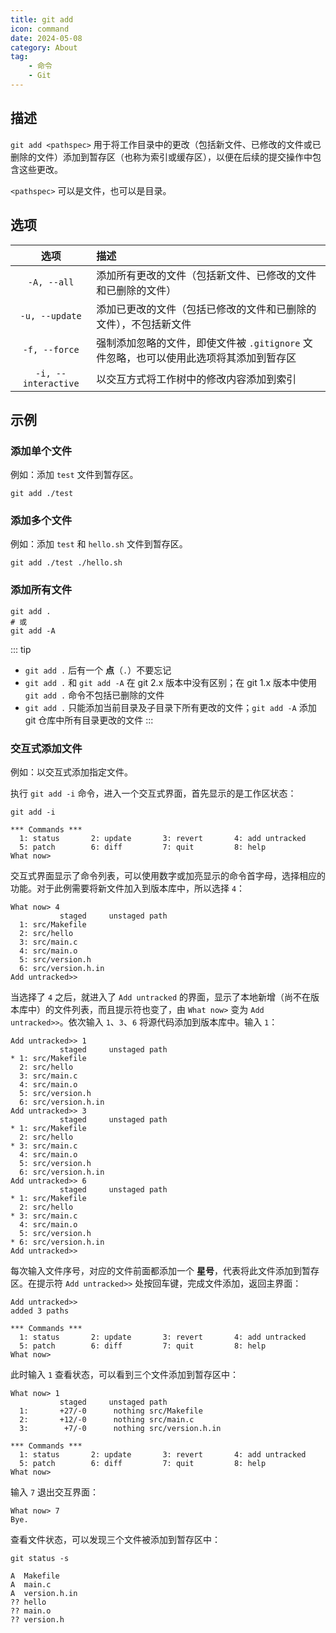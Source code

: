 ```yaml
---
title: git add
icon: command
date: 2024-05-08
category: About
tag:
    - 命令
    - Git
---
```


## 描述

`git add <pathspec>` 用于将工作目录中的更改（包括新文件、已修改的文件或已删除的文件）添加到暂存区（也称为索引或缓存区），以便在后续的提交操作中包含这些更改。

`<pathspec>` 可以是文件，也可以是目录。

## 选项

|  选项  |  描述  |
|  :----:  |  :----  |
|  `-A, --all`  |  添加所有更改的文件（包括新文件、已修改的文件和已删除的文件）  |
|  `-u, --update`  |  添加已更改的文件（包括已修改的文件和已删除的文件），不包括新文件  |
|  `-f, --force`  |  强制添加忽略的文件，即使文件被 `.gitignore` 文件忽略，也可以使用此选项将其添加到暂存区  |
|  `-i, --interactive`  |  以交互方式将工作树中的修改内容添加到索引  |

## 示例

### 添加单个文件

例如：添加 `test` 文件到暂存区。

```shell
git add ./test
```

### 添加多个文件

例如：添加 `test` 和 `hello.sh` 文件到暂存区。

```shell
git add ./test ./hello.sh
```

### 添加所有文件

```shell
git add .
# 或
git add -A
```

::: tip
- `git add .` 后有一个 **点**（`.`）不要忘记
- `git add .` 和 `git add -A` 在 git 2.x 版本中没有区别；在 git 1.x 版本中使用 `git add .` 命令不包括已删除的文件
- `git add .` 只能添加当前目录及子目录下所有更改的文件；`git add -A` 添加 git 仓库中所有目录更改的文件
:::

### 交互式添加文件

例如：以交互式添加指定文件。

执行 `git add -i` 命令，进入一个交互式界面，首先显示的是工作区状态：

```shell
git add -i

*** Commands ***
  1: status       2: update       3: revert       4: add untracked
  5: patch        6: diff         7: quit         8: help
What now> 
```

交互式界面显示了命令列表，可以使用数字或加亮显示的命令首字母，选择相应的功能。对于此例需要将新文件加入到版本库中，所以选择 `4`：

```shell
What now> 4
           staged     unstaged path
  1: src/Makefile
  2: src/hello
  3: src/main.c
  4: src/main.o
  5: src/version.h
  6: src/version.h.in
Add untracked>>
```

当选择了 `4` 之后，就进入了 `Add untracked` 的界面，显示了本地新增（尚不在版本库中）的文件列表，而且提示符也变了，由 `What now>` 变为 `Add untracked>>`。依次输入 `1`、`3`、`6` 将源代码添加到版本库中。输入 `1`：

```shell
Add untracked>> 1
           staged     unstaged path
* 1: src/Makefile
  2: src/hello
  3: src/main.c
  4: src/main.o
  5: src/version.h
  6: src/version.h.in
Add untracked>> 3
           staged     unstaged path
* 1: src/Makefile
  2: src/hello
* 3: src/main.c
  4: src/main.o
  5: src/version.h
  6: src/version.h.in
Add untracked>> 6
           staged     unstaged path
* 1: src/Makefile
  2: src/hello
* 3: src/main.c
  4: src/main.o
  5: src/version.h
* 6: src/version.h.in
Add untracked>>
```

每次输入文件序号，对应的文件前面都添加一个 **星号**，代表将此文件添加到暂存区。在提示符 `Add untracked>>` 处按回车键，完成文件添加，返回主界面：

```shell
Add untracked>>
added 3 paths

*** Commands ***
  1: status       2: update       3: revert       4: add untracked
  5: patch        6: diff         7: quit         8: help
What now> 
```

此时输入 `1` 查看状态，可以看到三个文件添加到暂存区中：

```shell
What now> 1
           staged     unstaged path
  1:       +27/-0      nothing src/Makefile
  2:       +12/-0      nothing src/main.c
  3:        +7/-0      nothing src/version.h.in

*** Commands ***
  1: status       2: update       3: revert       4: add untracked
  5: patch        6: diff         7: quit         8: help
What now> 
```

输入 `7` 退出交互界面：

```shell
What now> 7
Bye.
```

查看文件状态，可以发现三个文件被添加到暂存区中：

```shell
git status -s

A  Makefile
A  main.c
A  version.h.in
?? hello
?? main.o
?? version.h
```
